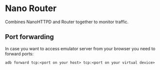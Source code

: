 # Nano Router

Combines NanoHTTPD and Router together to monitor traffic.

## Port forwarding

In case you want to access emulator server from your browser you need to forward ports:

`adb forward tcp:<port on your host> tcp:<port on your virtual device>`